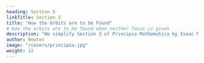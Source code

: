 ```yaml
---
heading: Section 5
linkTitle: Section 5
title: "How the Orbits are to be Found"
# How the orbits are to be found when neither focus is given
description: "We simplify Section 3 of Principia Mathematica by Isaac Newton"
author: Newton
image: "/covers/principia.jpg"
weight: 12
---
```

